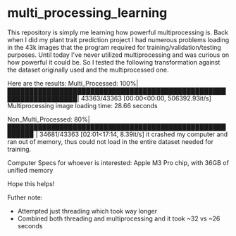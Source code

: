 # multi_processing_learning
This repository is simply me learning how powerful multiprocessing is. Back when I did my plant trait prediction project I had numerous problems loading in the 43k images that the program required for training/validation/testing purposes. Until today I've never utilized multiprocessing and was curious on how powerful it could be. So I tested the following transformation against the dataset originally used and the multiprocessed one.

Here are the results:
Multi_Processed:
100%|██████████████████████████████████████████████████████████████████| 43363/43363 [00:00<00:00, 506392.93it/s]
Multiprocessing image loading time: 28.66 seconds

Non_Multi_Processed:
80%|███████████████████████████████████████████████████████▉              | 34681/43363 [02:01<17:14,  8.39it/s]
it crashed my computer and ran out of memory, thus could not load in the entire dataset needed for training.

Computer Specs for whoever is interested:
Apple M3 Pro chip, with 36GB of unified memory

Hope this helps!

Futher note:
- Attempted just threading which took way longer
- Combined both threading and multiprocessing and it took ~32 vs ~26 seconds
